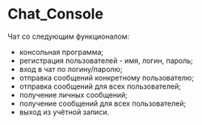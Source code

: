 # Chat_Console
Чат со следующим функционалом:

- консольная программа;
- регистрация пользователей - имя, логин, пароль;
- вход в чат по логину/паролю;
- отправка сообщений конкретному пользователю;
- отправка сообщений для всех пользователей;
- получение личных сообщений;
- получение сообщений для всех пользователей;
- выход из учётной записи.
